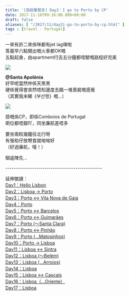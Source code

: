 ```yaml
---
title: '[抱抱葡萄牙] Day2：I go to Porto by CP'
date: 2017-11-16T09:16:00.000+08:00
draft: false
aliases: [ "/2017/11/day2i-go-to-porto-by-cp.html" ]
tags : [travel - Portugal]
---
```


一來有折二來係咪都有jet lag㗎啦  
答晨早六點開出嘅火車都OK嘅  
五點起身，由apartment行去五分鐘都唔駛嘅路程好完美  

[![](https://c1.staticflickr.com/5/4556/38355345942_6809fa230e_z.jpg)](https://c1.staticflickr.com/5/4556/38355345942_6809fa230e_z.jpg)

**@Santa Apolónia**  
好早呢當然仲係天黑黑  
硬係覺得會突然唔知邊度去飆一堆喪屍嘅感覺  
（其實我未睇《부산행》嘅...）  

[![](https://c1.staticflickr.com/5/4518/24514819688_81b02ddfdd_z.jpg)](https://c1.staticflickr.com/5/4518/24514819688_81b02ddfdd_z.jpg)

搭嘅係CP，即係Comboios de Portugal  
啲位都唔錯吖，同坐廉航差唔多  
  
要坐兩粒幾鐘往北行呀  
有張枱仔放嘢食就啱啱好  
（好過廉航，嘻！）  
  
瞓返陣先...  
  
\-----------------------------------------------  
  
延伸閱讀：  
[Day1：Hello Lisbon](https://www.hidie.net/2017/07/day1hello-lisbon.html)  
[Day2：Lisboa → Porto](https://www.hidie.net/2017/07/day2lisboa-porto.html)  
[Day3：Porto ↔ Vila Nova de Gaia](https://www.hidie.net/2017/07/day3porto-vila-nova-de-gaia.html)  
[Day4：Porto](http://www.hidie.net/2017/07/day4porto.html)  
[Day5：Porto ↔ Barcelos](http://www.hidie.net/2017/07/day5porto-barcelos.html)  
[Day6：Porto ↔ Guimarães](http://www.hidie.net/2017/07/day6porto-guimaraes.html)  
[Day7：Porto (～Santa Clara)](http://www.hidie.net/2017/08/day7porto-santa-clara.html)  
[Day8：Porto ↔ Pinhão](http://www.hidie.net/2017/08/day8porto-pinhao.html)  
[Day9：Porto (...Matosinhos)](http://www.hidie.net/2017/08/day9porto-matosinhos.html)  
[Day10：Porto → Lisboa](http://www.hidie.net/2017/08/day10porto-lisboa.html)  
[Day11：Lisboa ↔ Sintra](http://www.hidie.net/2017/08/day11lisboa-sintra.html)  
[Day12：Lisboa (～Belém)](http://www.hidie.net/2017/08/day12lisboa-belem.html)  
[Day13：Lisboa (...Arroios)](http://www.hidie.net/2017/08/day13lisboa-arroios.html)  
[Day14：Lisboa](http://www.hidie.net/2017/08/day14lisboa.html)  
[Day15：Lisboa ↔ Cascais](http://www.hidie.net/2017/08/day15lisboa-cascais.html)  
[Day16：Lisboa（...Oriente）](http://www.hidie.net/2017/08/day16lisboaoriente.html)  
[Day17：Lisboa](http://www.hidie.net/2017/08/day17lisboa.html)